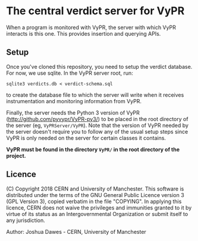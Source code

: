 # The central verdict server for VyPR

When a program is monitored with VyPR, the server with which VyPR interacts is this one.  This provides insertion and querying APIs.

## Setup

Once you've cloned this repository, you need to setup the verdict database.  For now, we use sqlite.  In the VyPR server root, run:

`sqlite3 verdicts.db < verdict-schema.sql`

to create the database file to which the server will write when it receives instrumentation and monitoring information from VyPR.

Finally, the server needs the Python 3 version of VyPR (http://github.com/pyvypr/VyPR-py3/) to be placed in the root directory of the server (eg, `VyPRServer/VyPR`).  Note that the version of VyPR needed by the server doesn't require you to follow any of the usual setup steps since VyPR is only needed on the server for certain classes it contains.

**VyPR must be found in the directory `VyPR/` in the root directory of the project.**


## Licence

(C) Copyright 2018 CERN and University of Manchester.
This software is distributed under the terms of the GNU General Public Licence version 3 (GPL Version 3), copied verbatim in the file "COPYING".
In applying this licence, CERN does not waive the privileges and immunities granted to it by virtue of its status as an Intergovernmental Organization or submit itself to any jurisdiction.

Author: Joshua Dawes - CERN, University of Manchester
